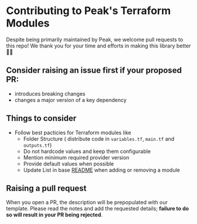 # Contributing to Peak's Terraform Modules

Despite being primarily maintained by Peak, we welcome pull requests to this repo! We thank you for your time and efforts in making this library better 🙌🏻

## Consider raising an issue first if your proposed PR:

* introduces breaking changes
* changes a major version of a key dependency

## Things to consider

* Follow best pacticies for Terraform modules like
    - Folder Structure ( distribute code in `variables.tf`, `main.tf` and `outputs.tf`)
    - Do not hardcode values and keep them configurable
    - Mention minimum required provider version
    - Provide default values when possible
    - Update List in base [README](README.md) when adding or removing a module

## Raising a pull request

When you open a PR, the description will be prepopulated with our template. Please read the notes and add the requested details; **failure to do so will result in your PR being rejected**.
